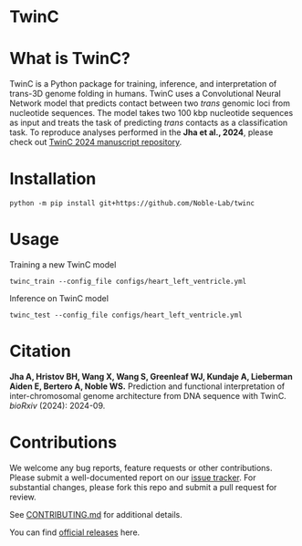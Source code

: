 # TwinC

# What is TwinC?
TwinC is a Python package for training, inference, and interpretation of trans-3D genome folding in humans. TwinC uses a Convolutional Neural Network model that predicts contact between two _trans_ genomic loci from nucleotide sequences. The model takes two 100 kbp nucleotide sequences as input and treats the task of predicting _trans_ contacts as a classification task. To reproduce analyses performed in the **Jha et al., 2024**, please check out [TwinC 2024 manuscript repository](https://github.com/Noble-Lab/twinc_manuscript).

# Installation
```
python -m pip install git+https://github.com/Noble-Lab/twinc
```

# Usage

Training a new TwinC model
```
twinc_train --config_file configs/heart_left_ventricle.yml 
```

Inference on TwinC model
```
twinc_test --config_file configs/heart_left_ventricle.yml 
```

# Citation

**Jha A, Hristov BH, Wang X, Wang S, Greenleaf WJ, Kundaje A, Lieberman Aiden E, Bertero A, Noble WS.**  Prediction and functional interpretation of inter-chromosomal genome architecture from DNA sequence with TwinC. *bioRxiv* (2024): 2024-09.


# Contributions

We welcome any bug reports, feature requests or other contributions. Please submit a well-documented report on our [issue tracker](https://github.com/Noble-Lab/twinc/issues). For substantial changes, please fork this repo and submit a pull request for review.

See [CONTRIBUTING.md](/CONTRIBUTING.md) for additional details.

You can find [official releases](https://github.com/Noble-Lab/twinc/releases) here.
